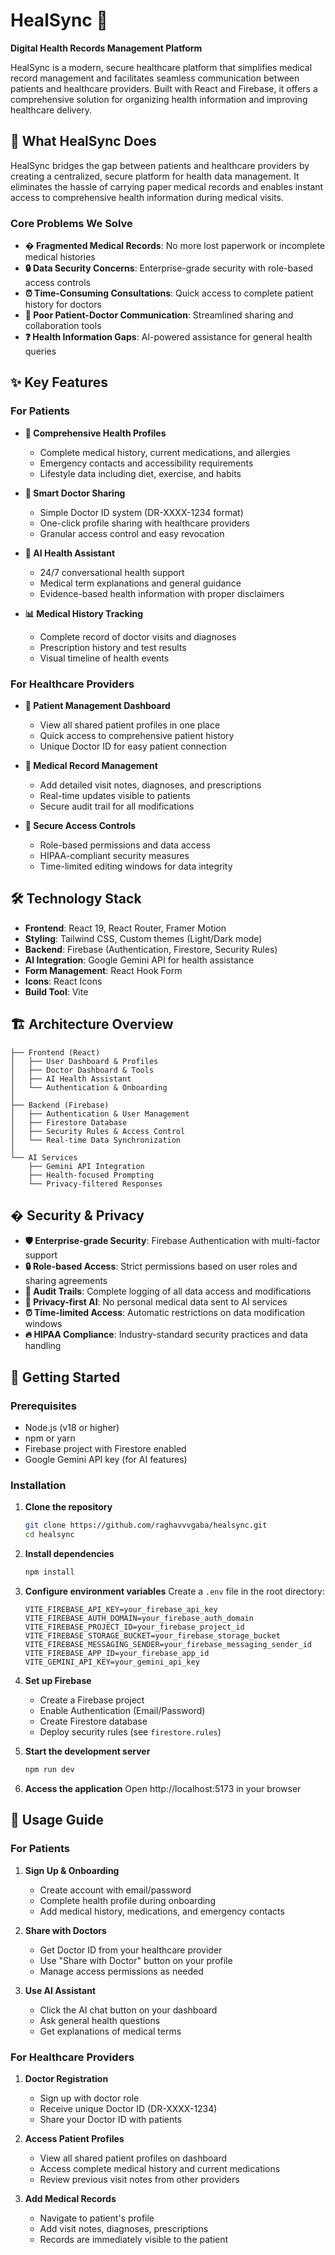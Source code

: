 # HealSync 🏥

**Digital Health Records Management Platform**

HealSync is a modern, secure healthcare platform that simplifies medical record management and facilitates seamless communication between patients and healthcare providers. Built with React and Firebase, it offers a comprehensive solution for organizing health information and improving healthcare delivery.

## 🚀 What HealSync Does

HealSync bridges the gap between patients and healthcare providers by creating a centralized, secure platform for health data management. It eliminates the hassle of carrying paper medical records and enables instant access to comprehensive health information during medical visits.

### Core Problems We Solve

- **� Fragmented Medical Records**: No more lost paperwork or incomplete medical histories
- **🔒 Data Security Concerns**: Enterprise-grade security with role-based access controls
- **⏰ Time-Consuming Consultations**: Quick access to complete patient history for doctors
- **🤝 Poor Patient-Doctor Communication**: Streamlined sharing and collaboration tools
- **❓ Health Information Gaps**: AI-powered assistance for general health queries

## ✨ Key Features

### For Patients
- **🎯 Comprehensive Health Profiles**
  - Complete medical history, current medications, and allergies
  - Emergency contacts and accessibility requirements
  - Lifestyle data including diet, exercise, and habits

- **📱 Smart Doctor Sharing**
  - Simple Doctor ID system (DR-XXXX-1234 format)
  - One-click profile sharing with healthcare providers
  - Granular access control and easy revocation

- **🤖 AI Health Assistant**
  - 24/7 conversational health support
  - Medical term explanations and general guidance
  - Evidence-based health information with proper disclaimers

- **📊 Medical History Tracking**
  - Complete record of doctor visits and diagnoses
  - Prescription history and test results
  - Visual timeline of health events

### For Healthcare Providers
- **👥 Patient Management Dashboard**
  - View all shared patient profiles in one place
  - Quick access to comprehensive patient history
  - Unique Doctor ID for easy patient connection

- **📝 Medical Record Management**
  - Add detailed visit notes, diagnoses, and prescriptions
  - Real-time updates visible to patients
  - Secure audit trail for all modifications

- **🔐 Secure Access Controls**
  - Role-based permissions and data access
  - HIPAA-compliant security measures
  - Time-limited editing windows for data integrity

## 🛠 Technology Stack

- **Frontend**: React 19, React Router, Framer Motion
- **Styling**: Tailwind CSS, Custom themes (Light/Dark mode)
- **Backend**: Firebase (Authentication, Firestore, Security Rules)
- **AI Integration**: Google Gemini API for health assistance
- **Form Management**: React Hook Form
- **Icons**: React Icons
- **Build Tool**: Vite

## 🏗 Architecture Overview

```
├── Frontend (React)
│   ├── User Dashboard & Profiles
│   ├── Doctor Dashboard & Tools
│   ├── AI Health Assistant
│   └── Authentication & Onboarding
│
├── Backend (Firebase)
│   ├── Authentication & User Management
│   ├── Firestore Database
│   ├── Security Rules & Access Control
│   └── Real-time Data Synchronization
│
└── AI Services
    ├── Gemini API Integration
    ├── Health-focused Prompting
    └── Privacy-filtered Responses
```

## � Security & Privacy

- **🛡️ Enterprise-grade Security**: Firebase Authentication with multi-factor support
- **🔒 Role-based Access**: Strict permissions based on user roles and sharing agreements
- **📝 Audit Trails**: Complete logging of all data access and modifications
- **🚫 Privacy-first AI**: No personal medical data sent to AI services
- **⏰ Time-limited Access**: Automatic restrictions on data modification windows
- **🔥 HIPAA Compliance**: Industry-standard security practices and data handling

## 🚀 Getting Started

### Prerequisites
- Node.js (v18 or higher)
- npm or yarn
- Firebase project with Firestore enabled
- Google Gemini API key (for AI features)

### Installation

1. **Clone the repository**
   ```bash
   git clone https://github.com/raghavvvgaba/healsync.git
   cd healsync
   ```

2. **Install dependencies**
   ```bash
   npm install
   ```

3. **Configure environment variables**
   Create a `.env` file in the root directory:
   ```env
   VITE_FIREBASE_API_KEY=your_firebase_api_key
   VITE_FIREBASE_AUTH_DOMAIN=your_firebase_auth_domain
   VITE_FIREBASE_PROJECT_ID=your_firebase_project_id
   VITE_FIREBASE_STORAGE_BUCKET=your_firebase_storage_bucket
   VITE_FIREBASE_MESSAGING_SENDER=your_firebase_messaging_sender_id
   VITE_FIREBASE_APP_ID=your_firebase_app_id
   VITE_GEMINI_API_KEY=your_gemini_api_key
   ```

4. **Set up Firebase**
   - Create a Firebase project
   - Enable Authentication (Email/Password)
   - Create Firestore database
   - Deploy security rules (see `firestore.rules`)

5. **Start the development server**
   ```bash
   npm run dev
   ```

6. **Access the application**
   Open http://localhost:5173 in your browser

## 📖 Usage Guide

### For Patients

1. **Sign Up & Onboarding**
   - Create account with email/password
   - Complete health profile during onboarding
   - Add medical history, medications, and emergency contacts

2. **Share with Doctors**
   - Get Doctor ID from your healthcare provider
   - Use "Share with Doctor" button on your profile
   - Manage access permissions as needed

3. **Use AI Assistant**
   - Click the AI chat button on your dashboard
   - Ask general health questions
   - Get explanations of medical terms

### For Healthcare Providers

1. **Doctor Registration**
   - Sign up with doctor role
   - Receive unique Doctor ID (DR-XXXX-1234)
   - Share your Doctor ID with patients

2. **Access Patient Profiles**
   - View all shared patient profiles on dashboard
   - Access complete medical history and current medications
   - Review previous visit notes from other providers

3. **Add Medical Records**
   - Navigate to patient's profile
   - Add visit notes, diagnoses, prescriptions
   - Records are immediately visible to the patient

